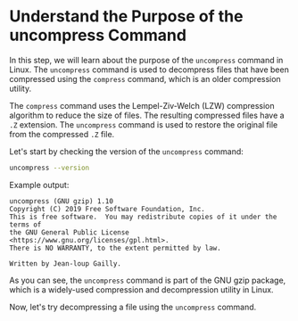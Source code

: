 # Understand the Purpose of the uncompress Command

In this step, we will learn about the purpose of the `uncompress` command in Linux. The `uncompress` command is used to decompress files that have been compressed using the `compress` command, which is an older compression utility.

The `compress` command uses the Lempel-Ziv-Welch (LZW) compression algorithm to reduce the size of files. The resulting compressed files have a `.Z` extension. The `uncompress` command is used to restore the original file from the compressed `.Z` file.

Let's start by checking the version of the `uncompress` command:

```bash
uncompress --version
```

Example output:

```
uncompress (GNU gzip) 1.10
Copyright (C) 2019 Free Software Foundation, Inc.
This is free software.  You may redistribute copies of it under the terms of
the GNU General Public License <https://www.gnu.org/licenses/gpl.html>.
There is NO WARRANTY, to the extent permitted by law.

Written by Jean-loup Gailly.
```

As you can see, the `uncompress` command is part of the GNU gzip package, which is a widely-used compression and decompression utility in Linux.

Now, let's try decompressing a file using the `uncompress` command.
